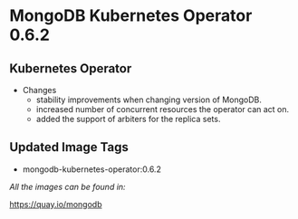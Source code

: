 # MongoDB Kubernetes Operator 0.6.2

## Kubernetes Operator

- Changes
  - stability improvements when changing version of MongoDB.
  - increased number of concurrent resources the operator can act on.
  - added the support of arbiters for the replica sets.

## Updated Image Tags

- mongodb-kubernetes-operator:0.6.2

_All the images can be found in:_

https://quay.io/mongodb
